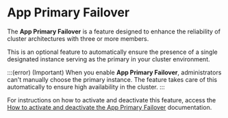 # App Primary Failover

The **App Primary Failover** is a feature designed to enhance the reliability of cluster architectures with three or more members.

This is an optional feature to automatically ensure the presence of a single designated instance serving as the primary in your cluster environment.

:::(error) (Important)
When you enable **App Primary Failover**, administrators can't manually choose the primary instance. The feature takes care of this automatically to ensure high availability in the cluster.
:::

For instructions on how to activate and deactivate this feature, access the [How to activate and deactivate the App Primary Failover](/v4/docs/installation-how-to-activate-and-deactivate-the-app-primary-failover) documentation.
